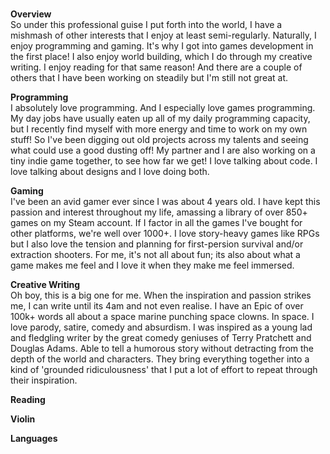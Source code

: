 <p>
<br />
<strong>Overview</strong>
<br />
So under this professional guise I put forth into the world, I have a mishmash of other interests that I enjoy at least semi-regularly. Naturally, I enjoy programming and gaming. It's why I got into games development in the first place! I also enjoy world building, which I do through my creative writing. I enjoy reading for that same reason! And there are a couple of others that I have been working on steadily but I'm still not great at.
</p>
<p>
<strong>Programming</strong>
<br />
I absolutely love programming. And I especially love games programming. My day jobs have usually eaten up all of my daily programming capacity, but I recently find myself with more energy and time to work on my own stuff! So I've been digging out old projects across my talents and seeing what could use a good dusting off! My partner and I are also working on a tiny indie game together, to see how far we get! I love talking about code. I love talking about designs and I love doing both.
</p>
<p>
<strong>Gaming</strong>
<br />
I've been an avid gamer ever since I was about 4 years old. I have kept this passion and interest throughout my life, amassing a library of over 850+ games on my Steam account. If I factor in all the games I've bought for other platforms, we're well over 1000+. I love story-heavy games like RPGs but I also love the tension and planning for first-persion survival and/or extraction shooters. For me, it's not all about fun; its also about what a game makes me feel and I love it when they make me feel immersed.
</p>
<p>
<strong>Creative Writing</strong>
<br />
Oh boy, this is a big one for me. When the inspiration and passion strikes me, I can write until its 4am and not even realise. I have an Epic of over 100k+ words all about a space marine punching space clowns. In space. I love parody, satire, comedy and absurdism. I was inspired as a young lad and fledgling writer by the great comedy geniuses of Terry Pratchett and Douglas Adams. Able to tell a humorous story without detracting from the depth of the world and characters. They bring everything together into a kind of 'grounded ridiculousness' that I put a lot of effort to repeat through their inspiration.
</p>
<p>
<strong>Reading</strong>
<br />
</p>
<p>
<strong>Violin</strong>
<br />
</p>
<p>
<strong>Languages</strong>
<br />
</p>
